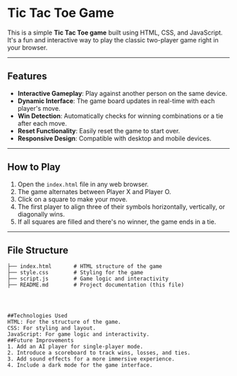 # Tic Tac Toe Game

This is a simple **Tic Tac Toe game** built using HTML, CSS, and JavaScript. It's a fun and interactive way to play the classic two-player game right in your browser.

---

## Features

- **Interactive Gameplay**: Play against another person on the same device.
- **Dynamic Interface**: The game board updates in real-time with each player's move.
- **Win Detection**: Automatically checks for winning combinations or a tie after each move.
- **Reset Functionality**: Easily reset the game to start over.
- **Responsive Design**: Compatible with desktop and mobile devices.

---

## How to Play

1. Open the `index.html` file in any web browser.
2. The game alternates between Player X and Player O.
3. Click on a square to make your move.
4. The first player to align three of their symbols horizontally, vertically, or diagonally wins.
5. If all squares are filled and there's no winner, the game ends in a tie.

---

## File Structure

```plaintext
├── index.html       # HTML structure of the game
├── style.css        # Styling for the game
├── script.js        # Game logic and interactivity
├── README.md        # Project documentation (this file)




##Technologies Used
HTML: For the structure of the game.
CSS: For styling and layout.
JavaScript: For game logic and interactivity.
##Future Improvements
1. Add an AI player for single-player mode.
2. Introduce a scoreboard to track wins, losses, and ties.
3. Add sound effects for a more immersive experience.
4. Include a dark mode for the game interface.













